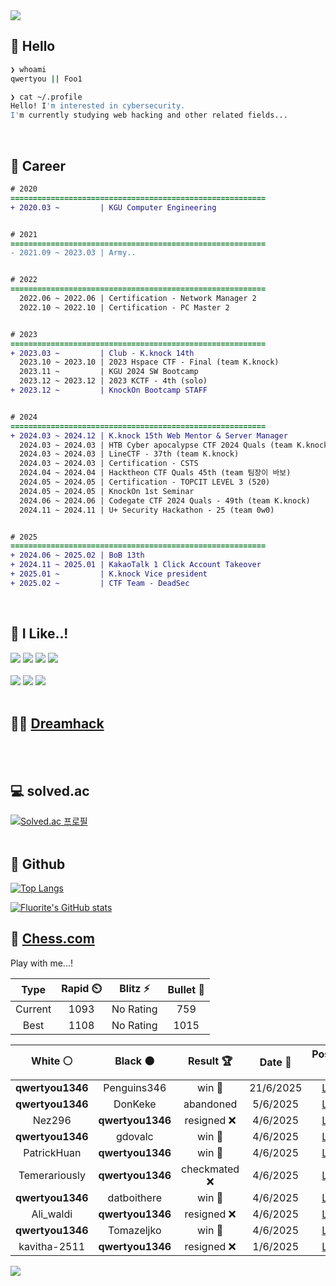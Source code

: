 <div align=left>
  <img src="https://capsule-render.vercel.app/api?type=waving&height=300&color=00f0e0&text=•⩊•" />
<br>

## 👋 Hello
```zsh
❯ whoami
qwertyou || Foo1

❯ cat ~/.profile
Hello! I'm interested in cybersecurity.
I'm currently studying web hacking and other related fields...
```
<br>
  
## 🌱 Career
```diff
# 2020
=========================================================
+ 2020.03 ~         | KGU Computer Engineering


# 2021
=========================================================
- 2021.09 ~ 2023.03 | Army..


# 2022
=========================================================
  2022.06 ~ 2022.06 | Certification - Network Manager 2
  2022.10 ~ 2022.10 | Certification - PC Master 2


# 2023
=========================================================
+ 2023.03 ~         | Club - K.knock 14th
  2023.10 ~ 2023.10 | 2023 Hspace CTF - Final (team K.knock)
  2023.11 ~         | KGU 2024 SW Bootcamp
  2023.12 ~ 2023.12 | 2023 KCTF - 4th (solo)
+ 2023.12 ~         | KnockOn Bootcamp STAFF


# 2024
=========================================================
+ 2024.03 ~ 2024.12 | K.knock 15th Web Mentor & Server Manager
  2024.03 ~ 2024.03 | HTB Cyber apocalypse CTF 2024 Quals (team K.knock)
  2024.03 ~ 2024.03 | LineCTF - 37th (team K.knock)
  2024.03 ~ 2024.03 | Certification - CSTS
  2024.04 ~ 2024.04 | Hacktheon CTF Quals 45th (team 팀장이 바보)
  2024.05 ~ 2024.05 | Certification - TOPCIT LEVEL 3 (520)
  2024.05 ~ 2024.05 | KnockOn 1st Seminar
  2024.06 ~ 2024.06 | Codegate CTF 2024 Quals - 49th (team K.knock)
  2024.11 ~ 2024.11 | U+ Security Hackathon - 25 (team 0w0)


# 2025
=========================================================
+ 2024.06 ~ 2025.02 | BoB 13th
+ 2024.11 ~ 2025.01 | KakaoTalk 1 Click Account Takeover
+ 2025.01 ~         | K.knock Vice president
+ 2025.02 ~         | CTF Team - DeadSec
```
<br>

## 🔨 I Like..!
<img src="https://img.shields.io/badge/Java-ED8B00?style=for-the-badge&logo=openjdk&logoColor=white">
<img src="https://img.shields.io/badge/python-3776AB?style=for-the-badge&logo=python&logoColor=white">
<img src="https://img.shields.io/badge/PHP-777BB4?style=for-the-badge&logo=php&logoColor=white">
<img src="https://img.shields.io/badge/Node.js-43853D?style=for-the-badge&logo=node.js&logoColor=white">
<br><br>
<img src="https://img.shields.io/badge/linux-FCC624?style=for-the-badge&logo=linux&logoColor=black"> 
<img src="https://img.shields.io/badge/docker-%230db7ed.svg?style=for-the-badge&logo=docker&logoColor=white">
<img src="https://img.shields.io/badge/GIT-E44C30?style=for-the-badge&logo=git&logoColor=white">
<br><br>

## 👨‍💻 [Dreamhack](https://dreamhack.io/users/40186)
<br><br>


## 💻 solved.ac
[![Solved.ac
프로필](http://mazassumnida.wtf/api/v2/generate_badge?boj=qwertyou)](https://solved.ac/qwertyou)
<br><br>

## 🚀 Github
[![Top Langs](https://github-readme-stats.vercel.app/api/top-langs/?username=qw3rtyou&layout=compact)](https://github.com/qw3rtyou/github-readme-stats)

[![Fluorite's GitHub stats](https://github-readme-stats.vercel.app/api?username=qw3rtyou)](https://github.com/anuraghazra/github-readme-stats)

## 🏁 [Chess.com](https://www.chess.com/)
Play with me...!
<!--START_SECTION:chessStats-->
<!-- Automatically generated with https://github.com/Balastrong/chess-stats-action -->

| Type | Rapid ⏲️ | Blitz ⚡ | Bullet 🔫 |
|:---:|:---:|:---:|:---:|
| Current | 1093 | No Rating | 759 |
| Best | 1108 | No Rating | 1015 |

| White ⚪ | Black ⚫ | Result 🏆 | Date 📅 | Position 🗺️ | Type 🕕 |
|:---:|:---:|:---:|:---:|:---:|:---:|
| **qwertyou1346** | Penguins346 | win 🥇 | 21/6/2025 | <a href="http://www.ee.unb.ca/cgi-bin/tervo/fen.pl?select=8/1p1r1p1k/p1b2Qpp/8/8/7P/PPP2PP1/4R1K1 b - - 0 27">Link</a> | Rapid |
| **qwertyou1346** | DonKeke | abandoned  | 5/6/2025 | <a href="http://www.ee.unb.ca/cgi-bin/tervo/fen.pl?select=4nk2/1p2R1pp/p2nr3/3K4/8/8/6PP/8 w - - 0 38">Link</a> | Rapid |
| Nez296 | **qwertyou1346** | resigned ❌ | 4/6/2025 | <a href="http://www.ee.unb.ca/cgi-bin/tervo/fen.pl?select=r4r2/p4p1p/2p1bk1P/1p2p1pQ/4P3/1N1P4/PPP2qP1/2K2R1R b - - 1 20">Link</a> | Rapid |
| **qwertyou1346** | gdovalc | win 🥇 | 4/6/2025 | <a href="http://www.ee.unb.ca/cgi-bin/tervo/fen.pl?select=2r3k1/6pp/5p2/4p3/P1N5/1P4P1/1BN4P/4K3 b - - 0 33">Link</a> | Rapid |
| PatrickHuan | **qwertyou1346** | win 🥇 | 4/6/2025 | <a href="http://www.ee.unb.ca/cgi-bin/tervo/fen.pl?select=1k2r3/pbp5/1p6/1P6/5p2/P2n1B2/3K4/8 w - - 0 43">Link</a> | Rapid |
| Temerariously | **qwertyou1346** | checkmated ❌ | 4/6/2025 | <a href="http://www.ee.unb.ca/cgi-bin/tervo/fen.pl?select=4k2R/1R6/6p1/p3P2p/7P/P1P2bP1/5P2/6K1 b - - 3 32">Link</a> | Rapid |
| **qwertyou1346** | datboithere | win 🥇 | 4/6/2025 | <a href="http://www.ee.unb.ca/cgi-bin/tervo/fen.pl?select=5r1r/pp1QR1pk/2p3bp/3p4/3P4/1PN3P1/P1P2PBP/1K6 b - - 2 24">Link</a> | Rapid |
| Ali_waldi | **qwertyou1346** | resigned ❌ | 4/6/2025 | <a href="http://www.ee.unb.ca/cgi-bin/tervo/fen.pl?select=2r1kbqr/p1pp4/b1n2Npn/1pP1ppNp/1P2P3/P2PB1PP/5PB1/R2Q1RK1 b k - 5 20">Link</a> | Rapid |
| **qwertyou1346** | Tomazeljko | win 🥇 | 4/6/2025 | <a href="http://www.ee.unb.ca/cgi-bin/tervo/fen.pl?select=r4r1k/1p3ppp/4p2R/1P6/2p5/qP4Q1/1B4PP/2KR4 b - - 5 25">Link</a> | Rapid |
| kavitha-2511 | **qwertyou1346** | resigned ❌ | 1/6/2025 | <a href="http://www.ee.unb.ca/cgi-bin/tervo/fen.pl?select=8/p7/8/8/1P2B3/P3k3/1KP2bR1/8 b - - 0 45">Link</a> | Rapid |

<!--END_SECTION:chessStats-->


<img src="https://capsule-render.vercel.app/api?type=waving&color=00f0e0&height=150&section=footer" />
</div>


